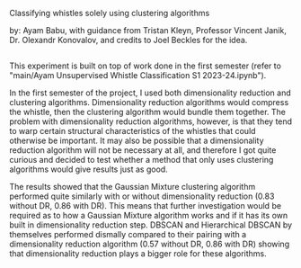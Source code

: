 Classifying whistles solely using clustering algorithms

by: Ayam Babu, with guidance from Tristan Kleyn, Professor Vincent Janik, Dr. Olexandr Konovalov, and credits to Joel Beckles for the idea.
##

This experiment is built on top of work done in the first semester (refer to "main/Ayam Unsupervised Whistle Classification S1 2023-24.ipynb").

In the first semester of the project, I used both dimensionality reduction and clustering algorithms. Dimensionality reduction algorithms would compress the whistle, then the clustering algorithm would bundle them together. The problem with dimensionality reduction algorithms, however, is that they tend to warp certain structural characteristics of the whistles that could otherwise be important. It may also be possible that a dimensionality reduction algorithm will not be necessary at all, and therefore I got quite curious and decided to test whether a method that only uses clustering algorithms would give results just as good.

The results showed that the Gaussian Mixture clustering algorithm performed quite similarly with or without dimensionality reduction (0.83 without DR, 0.86 with DR). This means that further investigation would be required as to how a Gaussian Mixture algorithm works and if it has its own built in dimensionality reduction step. DBSCAN and Hierarchical DBSCAN by themselves performed dismally compared to their pairing with a dimensionality reduction algorithm (0.57 without DR, 0.86 with DR) showing that dimensionality reduction plays a bigger role for these algorithms.
